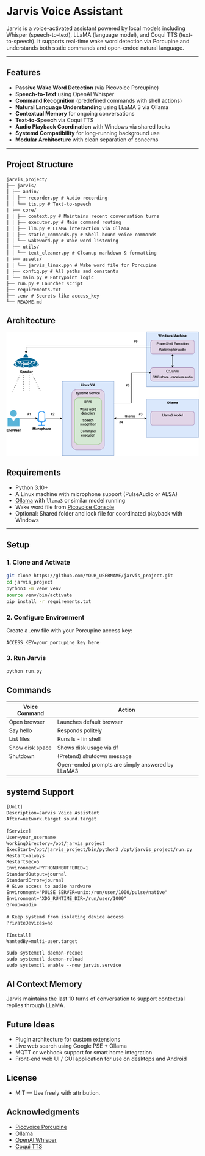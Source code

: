 # Jarvis Voice Assistant

Jarvis is a voice-activated assistant powered by local models including Whisper (speech-to-text), LLaMA (language model), and Coqui TTS (text-to-speech). It supports real-time wake word detection via Porcupine and understands both static commands and open-ended natural language.

---

## Features

- **Passive Wake Word Detection** (via Picovoice Porcupine)
- **Speech-to-Text** using OpenAI Whisper
- **Command Recognition** (predefined commands with shell actions)
- **Natural Language Understanding** using LLaMA 3 via Ollama
- **Contextual Memory** for ongoing conversations
- **Text-to-Speech** via Coqui TTS
- **Audio Playback Coordination** with Windows via shared locks
- **Systemd Compatibility** for long-running background use
- **Modular Architecture** with clean separation of concerns

---

## Project Structure
```
jarvis_project/
├── jarvis/
│ ├── audio/
│ │ ├── recorder.py # Audio recording
│ │ └── tts.py # Text-to-speech
│ ├── core/
│ │ ├── context.py # Maintains recent conversation turns
│ │ ├── executor.py # Main command routing
│ │ ├── llm.py # LLaMA interaction via Ollama
│ │ ├── static_commands.py # Shell-bound voice commands
│ │ └── wakeword.py # Wake word listening
│ ├── utils/
│ │ └── text_cleaner.py # Cleanup markdown & formatting
│ ├── assets/
│ │ └── jarvis_linux.ppn # Wake word file for Porcupine
│ ├── config.py # All paths and constants
│ └── main.py # Entrypoint logic
├── run.py # Launcher script
├── requirements.txt
├── .env # Secrets like access_key
└── README.md
```

## Architecture
![Architecture Image](jarvis.png)

## Requirements
- Python 3.10+
- A Linux machine with microphone support (PulseAudio or ALSA)
- [Ollama](https://ollama.com/) with `llama3` or similar model running
- Wake word file from [Picovoice Console](https://console.picovoice.ai/)
- Optional: Shared folder and lock file for coordinated playback with Windows

---

## Setup

### 1. Clone and Activate

```bash
git clone https://github.com/YOUR_USERNAME/jarvis_project.git
cd jarvis_project
python3 -m venv venv
source venv/bin/activate
pip install -r requirements.txt
```
### 2. Configure Environment

Create a .env file with your Porcupine access key:
```
ACCESS_KEY=your_porcupine_key_here
```

### 3. Run Jarvis
```
python run.py
```

## Commands
|Voice Command|Action|
|---|---|
|Open browser|Launches default browser|
|Say hello|Responds politely|
|List files|Runs ls -l in shell|
|Show disk space|Shows disk usage via df|
|Shutdown|(Pretend) shutdown message|
|<Ask>|Open-ended prompts are simply answered by LLaMA3|

## systemd Support
```
[Unit]
Description=Jarvis Voice Assistant
After=network.target sound.target

[Service]
User=your_username
WorkingDirectory=/opt/jarvis_project
ExecStart=/opt/jarvis_project/bin/python3 /opt/jarvis_project/run.py
Restart=always
RestartSec=5
Environment=PYTHONUNBUFFERED=1
StandardOutput=journal
StandardError=journal
# Give access to audio hardware
Environment="PULSE_SERVER=unix:/run/user/1000/pulse/native"
Environment="XDG_RUNTIME_DIR=/run/user/1000"
Group=audio

# Keep systemd from isolating device access
PrivateDevices=no

[Install]
WantedBy=multi-user.target
```
```
sudo systemctl daemon-reexec
sudo systemctl daemon-reload
sudo systemctl enable --now jarvis.service
```

## AI Context Memory
Jarvis maintains the last 10 turns of conversation to support contextual replies through LLaMA.

## Future Ideas
 - Plugin architecture for custom extensions
 - Live web search using Google PSE + Ollama
 - MQTT or webhook support for smart home integration
 - Front-end web UI / GUI application for use on desktops and Android

## License
 - MIT — Use freely with attribution.

## Acknowledgments
 - [Picovoice Porcupine](https://picovoice.ai/)
 - [Ollama](https://ollama.com/)
 - [OpenAI Whisper](https://github.com/openai/whisper)
 - [Coqui TTS](https://github.com/coqui-ai/TTS)

